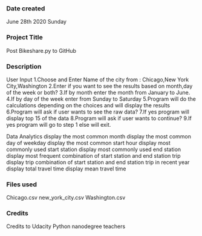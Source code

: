 ### Date created

June 28th 2020 Sunday
### Project Title
Post Bikeshare.py to GitHub

### Description
User Input
1.Choose and Enter Name of the city from : Chicago,New York City,Washington
2.Enter if you want to see the results based on month,day of the week or both?
3.If by month enter the month from January to June.
4.If by day of the week enter from Sunday to Saturday
5.Program will do the calculations depending on the choices and
will display the results
6.Program will ask if user wants to see the raw data?
7.If yes program will display top 15 of the data
8.Program will ask if user wants to continue?
9.If yes program will go to step 1 else will exit.

Data Analytics
display the most common month
display the most common day of weekday
display the most common start hour
display most commonly used start station
display most commonly used end station
display most frequent combination of start station and end station trip
display trip combination of start station and end station trip in recent year
display total travel time
display mean travel time

### Files used
Chicago.csv
new_york_city.csv
Washington.csv

### Credits
Credits to Udacity Python nanodegree teachers
